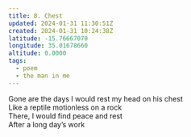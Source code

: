```yaml
---
title: 8. Chest
updated: 2024-01-31 11:30:51Z
created: 2024-01-31 10:24:38Z
latitude: -15.76667070
longitude: 35.01678660
altitude: 0.0000
tags:
  - poem
  - the man in me
---
```


Gone are the days I would rest my head on his chest  
Like a reptile motionless on a rock  
There, I would find peace and rest  
After a long day’s work

